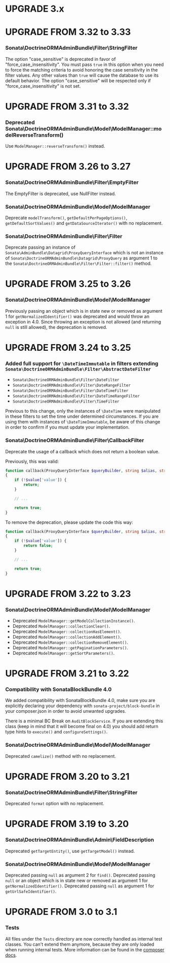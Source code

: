 UPGRADE 3.x
===========

UPGRADE FROM 3.32 to 3.33
=========================

### Sonata\DoctrineORMAdminBundle\Filter\StringFilter

The option "case_sensitive" is deprecated in favor of "force_case_insensitivity".
You must pass `true` in this option when you need to force the matching criteria
to avoid honoring the case sensitivity in the filter values. Any other values than
`true` will cause the database to use its default behavior.
The option "case_sensitive" will be respected only if "force_case_insensitivity"
is not set.

UPGRADE FROM 3.31 to 3.32
=========================

### Deprecated Sonata\DoctrineORMAdminBundle\Model\ModelManager::modelReverseTransform()

Use `ModelManager::reverseTransform()` instead.

UPGRADE FROM 3.26 to 3.27
=========================

### Sonata\DoctrineORMAdminBundle\Filter\EmptyFilter

The EmptyFilter is deprecated, use NullFilter instead.

### Sonata\DoctrineORMAdminBundle\Model\ModelManager

Deprecate `modelTransform()`, `getDefaultPerPageOptions()`, `getDefaultSortValues()` and `getDataSourceIterator()` with no replacement.

### Sonata\DoctrineORMAdminBundle\Filter\Filter

Deprecate passing an instance of `Sonata\AdminBundle\Datagrid\ProxyQueryInterface`
which is not an instance of `Sonata\DoctrineORMAdminBundle\Datagrid\ProxyQuery` as
argument 1 to the `Sonata\DoctrineORMAdminBundle\Filter\Filter::filter()` method.

UPGRADE FROM 3.25 to 3.26
=========================

### Sonata\DoctrineORMAdminBundle\Model\ModelManager

Previously passing an object which is in state new or removed as argument 1 for `getNormalizedIdentifier()` was deprecated and would throw an exception in 4.0. Since throwing an exception is not allowed (and returning `null` is still allowed), the deprecation is removed.

UPGRADE FROM 3.24 to 3.25
=========================

### Added full support for `\DateTimeImmutable` in filters extending `Sonata\DoctrineORMAdminBundle\Filter\AbstractDateFilter`

- `Sonata\DoctrineORMAdminBundle\Filter\DateFilter`
- `Sonata\DoctrineORMAdminBundle\Filter\DateRangeFilter`
- `Sonata\DoctrineORMAdminBundle\Filter\DateTimeFilter`
- `Sonata\DoctrineORMAdminBundle\Filter\DateTimeRangeFilter`
- `Sonata\DoctrineORMAdminBundle\Filter\TimeFilter`

Previous to this change, only the instances of `\DateTime` were manipulated in these
filters to set the time under determined circumstances. If you are using them with instances
of `\DateTimeImmutable`, be aware of this change in order to confirm if you must update
your implementation.

### Sonata\DoctrineORMAdminBundle\Filter\CallbackFilter

Deprecate the usage of a callback which does not return a boolean value.

Previously, this was valid:
```php
function callback(ProxyQueryInterface $queryBuilder, string $alias, string $field, array $value)
{
    if (!$value['value']) {
        return;
    }

    // ...

    return true;
}
```
To remove the deprecation, please update the code this way:
```php
function callback(ProxyQueryInterface $queryBuilder, string $alias, string $field, array $value): bool
{
    if (!$value['value']) {
        return false;
    }

    // ...

    return true;
}
```

UPGRADE FROM 3.22 to 3.23
=========================

### Sonata\DoctrineORMAdminBundle\Model\ModelManager

- Deprecated `ModelManager::getModelCollectionInstance()`.
- Deprecated `ModelManager::collectionClear()`.
- Deprecated `ModelManager::collectionHasElement()`.
- Deprecated `ModelManager::collectionAddElement()`.
- Deprecated `ModelManager::collectionRemoveElement()`.
- Deprecated `ModelManager::getPaginationParameters()`.
- Deprecated `ModelManager::getSortParameters()`.

UPGRADE FROM 3.21 to 3.22
=========================

### Compatibility with SonataBlockBundle 4.0

We added compatibility with SonataBlockBundle 4.0, make sure you are explicitly declaring your dependency
with `sonata-project/block-bundle` in your composer.json in order to avoid unwanted upgrades.

There is a minimal BC Break on `AuditBlockService`. If you are extending this class (keep in mind that it will become final on 4.0) you should add return type hints to `execute()` and `configureSettings()`.

### Sonata\DoctrineORMAdminBundle\Model\ModelManager

Deprecated `camelize()` method with no replacement.

UPGRADE FROM 3.20 to 3.21
=========================

### Sonata\DoctrineORMAdminBundle\Filter\StringFilter

Deprecated `format` option with no replacement.

UPGRADE FROM 3.19 to 3.20
=========================

### Sonata\DoctrineORMAdminBundle\Admin\FieldDescription

Deprecated `getTargetEntity()`, use `getTargetModel()` instead.

### Sonata\DoctrineORMAdminBundle\Model\ModelManager

Deprecated passing `null` as argument 2 for `find()`.
Deprecated passing `null` or an object which is in state new or removed as argument 1 for `getNormalizedIdentifier()`.
Deprecated passing `null` as argument 1 for `getUrlSafeIdentifier()`.

UPGRADE FROM 3.0 to 3.1
=======================

### Tests

All files under the ``Tests`` directory are now correctly handled as internal test classes.
You can't extend them anymore, because they are only loaded when running internal tests.
More information can be found in the [composer docs](https://getcomposer.org/doc/04-schema.md#autoload-dev).
